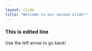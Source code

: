 ```yaml
---
layout: slide
title: "Welcome to our second slide!"
---
```

### This is edited line
Use the left arrow to go back!
